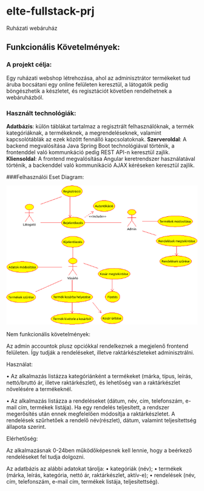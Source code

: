 # elte-fullstack-prj
Ruházati webáruház

## Funkcionális Követelmények:

### A projekt célja: 

Egy ruházati webshop létrehozása, ahol az adminisztrátor termékeket tud áruba bocsátani egy online felületen keresztül, a látogatók pedig böngészhetik a készletet, és regisztációt követően rendelhetnek a webáruházból.

### Használt technológiák:

**Adatbázis**: külön táblákat tartalmaz a regisztrált felhasználóknak, a termék kategóriáknak, a termékeknek, a megrendeléseknek, valamint kapcsolótáblák az ezek között fennálló kapcsolatoknak.
**Szerveroldal**: A backend megvalósítása Java Spring Boot technológiával történik, a frontenddel való kommunkáció pedig REST API-n keresztül zajlik.
**Kliensoldal**: A frontend megvalósítása Angular keretrendszer használatával történik, a backenddel való kommunikáció AJAX kéréseken keresztül zajlik.

###Felhasználói Eset Diagram:

![Felhasználói esetek](/images/webshop_esetek.png)

Nem funkcionális követelmények:

Az admin accountok plusz opciókkal rendelkeznek a megjelenő frontend felületen. Így tudják a rendeléseket, illetve raktárkészleteket adminisztrálni.

Használat:

• Az alkalmazás listázza kategóriánként a termékeket (márka, típus, leírás,
nettó/bruttó ár, illetve raktárkészlet), és lehetőség van a raktárkészlet
növelésére a termékeknél.

• Az alkalmazás listázza a rendeléseket (dátum, név, cím, telefonszám, e-mail
cím, termékek listája). Ha egy rendelés teljesített, a rendszer megerősítés után ennek megfelelően módosítja a raktárkészletet.
A rendelések szűrhetőek a rendelő
név(részlet), dátum, valamint teljesítettség állapota szerint.

Elérhetőség: 

Az alkalmazásnak 0-24ben működőképesnek kell lennie, hogy a beérkező rendeléseket fel tudja dolgozni.

Az adatbázis az alábbi adatokat tárolja:
• kategóriák (név);
• termékek (márka, leírás, kategória, nettó ár, raktárkészlet, aktív-e);
• rendelések (név, cím, telefonszám, e-mail cím, termékek listája, teljesítettség).
